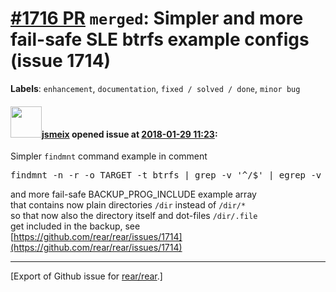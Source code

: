 [\#1716 PR](https://github.com/rear/rear/pull/1716) `merged`: Simpler and more fail-safe SLE btrfs example configs (issue 1714)
===============================================================================================================================

**Labels**: `enhancement`, `documentation`, `fixed / solved / done`,
`minor bug`

#### <img src="https://avatars.githubusercontent.com/u/1788608?u=925fc54e2ce01551392622446ece427f51e2f0ce&v=4" width="50">[jsmeix](https://github.com/jsmeix) opened issue at [2018-01-29 11:23](https://github.com/rear/rear/pull/1716):

Simpler `findmnt` command example in comment

<pre>
findmnt -n -r -o TARGET -t btrfs | grep -v '^/$' | egrep -v 'snapshots|crash'
</pre>

and more fail-safe BACKUP\_PROG\_INCLUDE example array  
that contains now plain directories `/dir` instead of `/dir/*`  
so that now also the directory itself and dot-files `/dir/.file`  
get included in the backup, see  
[https://github.com/rear/rear/issues/1714](https://github.com/rear/rear/issues/1714)

------------------------------------------------------------------------

\[Export of Github issue for
[rear/rear](https://github.com/rear/rear).\]
